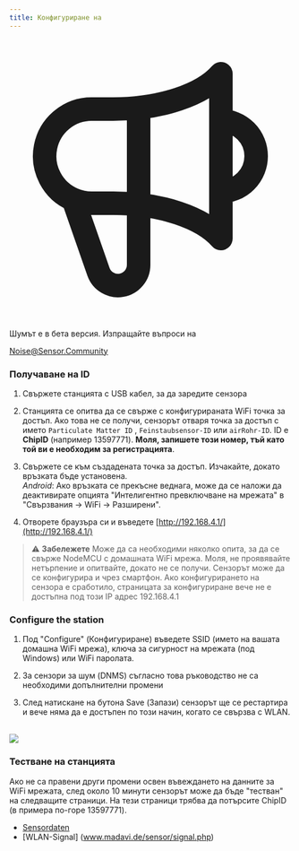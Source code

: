 ```yaml
---
title: Конфигуриране на
---
```


  <div class="max-w-screen-xl mx-auto pt-5">
      <div class="p-2 rounded-lg bg-indigo-100 shadow-lg sm:p-3">
      <div class="flex items-center">
            <span class="p-2 rounded-lg bg-indigo-500">
              <svg class="h-8 w-8 text-white" fill="none" viewBox="0 0 24 24" stroke="currentColor">
                <path stroke-linecap="round" stroke-linejoin="round" stroke-width="2" d="M11 5.882V19.24a1.76 1.76 0 01-3.417.592l-2.147-6.15M18 13a3 3 0 100-6M5.436 13.683A4.001 4.001 0 017 6h1.832c4.1 0 7.625-1.234 9.168-3v14c-1.543-1.766-5.067-3-9.168-3H7a3.988 3.988 0 01-1.564-.317z" />
              </svg>
            </span>
        <div class="flex flex-wrap">
          <div class="flex-wrap flex">
            <p class="pt-1 text-indigo-700 font-medium">
                Шумът е в бета версия. Изпращайте въпроси на</p>
          <a href="mailto:Noise@Sensor.Community" class="ml-1 font-medium underline text-white hover:text-yellow-600">
                  Noise@Sensor.Community</a>
          </div>
           </div>
      </div>
    </div>

### Получаване на ID
1. Свържете станцията с USB кабел, за да заредите сензора

2. Станцията се опитва да се свърже с конфигурираната WiFi точка за достъп. Ако това не се получи, сензорът отваря точка за достъп с името `Particulate Matter ID` , `Feinstaubsensor-ID` или `airRohr-ID`. ID е **ChipID** (например 13597771). **Моля, запишете този номер, тъй като той ви е необходим за регистрацията**.

3. Свържете се към създадената точка за достъп. Изчакайте, докато връзката бъде установена.<br>*Android*: Ако връзката се прекъсне веднага, може да се наложи да деактивирате опцията "Интелигентно превключване на мрежата" в "Свързвания -> WiFi -> Разширени".

4. Отворете браузъра си и въведете [http://192.168.4.1/](http://192.168.4.1/)

> ⚠️ **Забележете** Може да са необходими няколко опита, за да се свърже NodeMCU с домашната WiFi мрежа. Моля, не проявявайте нетърпение и опитвайте, докато не се получи. Сензорът може да се конфигурира и чрез смартфон. Ако конфигурирането на сензора е сработило, страницата за конфигуриране вече не е достъпна под този IP адрес 192.168.4.1

### Configure the station
1. Под "Configure" (Конфигуриране) въведете SSID (името на вашата домашна WiFi мрежа), ключа за сигурност на мрежата (под Windows) или WiFi паролата.

2. За сензори за шум (DNMS) съгласно това ръководство не са необходими допълнителни промени

3. След натискане на бутона Save (Запази) сензорът ще се рестартира и вече няма да е достъпен по този начин, когато се свързва с WLAN.

<br>

<img src="../docs/airrohr_config_initial.jpg" loading="lazy"/>
<br>

### Тестване на станцията
Ако не са правени други промени освен въвеждането на данните за WiFi мрежата, след около 10 минути сензорът може да бъде "тестван" на следващите страници. На тези страници трябва да потърсите ChipID (в примера по-горе 13597771).

* [Sensordaten](www.madavi.de/sensor/graph.php)
* [WLAN-Signal] (www.madavi.de/sensor/signal.php)

